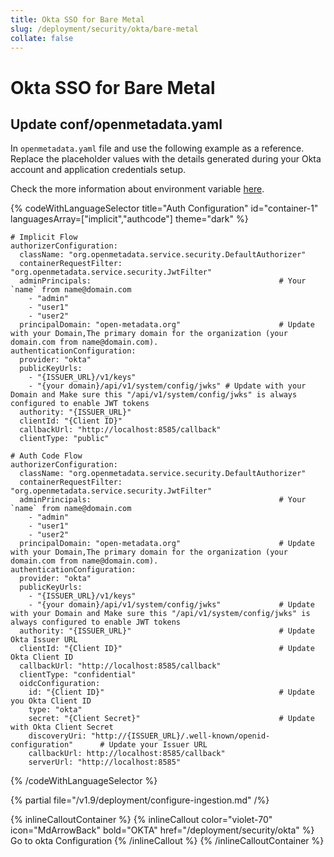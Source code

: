 ```yaml
---
title: Okta SSO for Bare Metal
slug: /deployment/security/okta/bare-metal
collate: false
---
```


# Okta SSO for Bare Metal

## Update conf/openmetadata.yaml

In `openmetadata.yaml` file and use the following example as a reference. Replace the placeholder values with the details generated during your Okta account and application credentials setup.


Check the more information about environment variable [here](/deployment/security/configuration-parameters).


{% codeWithLanguageSelector title="Auth Configuration" id="container-1" languagesArray=["implicit","authcode"] theme="dark" %}

```implicit
# Implicit Flow
authorizerConfiguration:
  className: "org.openmetadata.service.security.DefaultAuthorizer"
  containerRequestFilter: "org.openmetadata.service.security.JwtFilter"
  adminPrincipals:                                          # Your `name` from name@domain.com
    - "admin"
    - "user1"
    - "user2"
  principalDomain: "open-metadata.org"                      # Update with your Domain,The primary domain for the organization (your domain.com from name@domain.com).
authenticationConfiguration:
  provider: "okta" 
  publicKeyUrls:
    - "{ISSUER_URL}/v1/keys"
    - "{your domain}/api/v1/system/config/jwks" # Update with your Domain and Make sure this "/api/v1/system/config/jwks" is always configured to enable JWT tokens
  authority: "{ISSUER_URL}"
  clientId: "{Client ID}"
  callbackUrl: "http://localhost:8585/callback"
  clientType: "public"
```

```authcode
# Auth Code Flow 
authorizerConfiguration:
  className: "org.openmetadata.service.security.DefaultAuthorizer"
  containerRequestFilter: "org.openmetadata.service.security.JwtFilter"
  adminPrincipals:                                          # Your `name` from name@domain.com
    - "admin"
    - "user1"
    - "user2"
  principalDomain: "open-metadata.org"                      # Update with your Domain,The primary domain for the organization (your domain.com from name@domain.com).
authenticationConfiguration:
  provider: "okta" 
  publicKeyUrls:
    - "{ISSUER_URL}/v1/keys"
    - "{your domain}/api/v1/system/config/jwks"             # Update with your Domain and Make sure this "/api/v1/system/config/jwks" is always configured to enable JWT tokens
  authority: "{ISSUER_URL}"                                 # Update Okta Issuer URL
  clientId: "{Client ID}"                                   # Update Okta Client ID
  callbackUrl: "http://localhost:8585/callback"
  clientType: "confidential"
  oidcConfiguration:
    id: "{Client ID}"                                       # Update you Okta Client ID
    type: "okta"     
    secret: "{Client Secret}"                               # Update with Okta Client Secret
    discoveryUri: "http://{ISSUER_URL}/.well-known/openid-configuration"      # Update your Issuer URL    
    callbackUrl: http://localhost:8585/callback"
    serverUrl: "http://localhost:8585"
```
{% /codeWithLanguageSelector %}

{% partial file="/v1.9/deployment/configure-ingestion.md" /%}

{% inlineCalloutContainer %}
  {% inlineCallout
    color="violet-70"
    icon="MdArrowBack"
    bold="OKTA"
    href="/deployment/security/okta" %}
    Go to okta Configuration
  {% /inlineCallout %}
{% /inlineCalloutContainer %}
